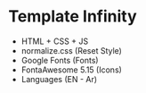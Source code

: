 # Template Infinity
* HTML + CSS + JS
* normalize.css (Reset Style)
* Google Fonts (Fonts)
* FontaAwesome 5.15 (Icons)
* Languages (EN - Ar)

